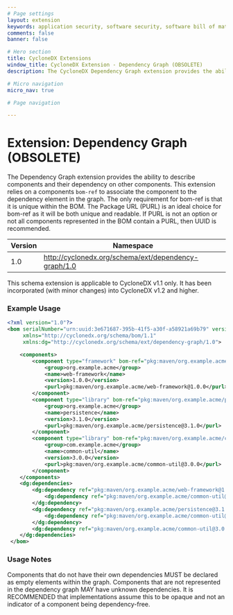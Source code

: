 ```yaml
---
# Page settings
layout: extension
keywords: application security, software security, software bill of material, SBOM, BOM, open source, supply chain, specification, spdx, license, package url, purl, cpe
comments: false
banner: false

# Hero section
title: CycloneDX Extensions
window_title: CycloneDX Extension - Dependency Graph (OBSOLETE)
description: The CycloneDX Dependency Graph extension provides the ability to optionally describe component dependencies

# Micro navigation
micro_nav: true

# Page navigation

---
```


# Extension: Dependency Graph (OBSOLETE)
The Dependency Graph extension provides the ability to describe components and their dependency on other components. 
This extension relies on a components `bom-ref` to associate the component to the dependency element in the graph. 
The only requirement for bom-ref is that it is unique within the BOM. The Package URL (PURL) is an ideal choice for 
bom-ref as it will be both unique and readable. If PURL is not an option or not all components represented in 
the BOM contain a PURL, then UUID is recommended.

| Version | Namespace |
| ------- | --------- |
| 1.0 | http://cyclonedx.org/schema/ext/dependency-graph/1.0 |

<div class="callout callout--warning">
This schema extension is applicable to CycloneDX v1.1 only. It has been incorporated (with minor changes) into
CycloneDX v1.2 and higher.
</div>

### Example Usage

```xml
<?xml version="1.0"?>
<bom serialNumber="urn:uuid:3e671687-395b-41f5-a30f-a58921a69b79" version="1"
     xmlns="http://cyclonedx.org/schema/bom/1.1"
     xmlns:dg="http://cyclonedx.org/schema/ext/dependency-graph/1.0">

    <components>
        <component type="framework" bom-ref="pkg:maven/org.example.acme/web-framework@1.0.0">
            <group>org.example.acme</group>
            <name>web-framework</name>
            <version>1.0.0</version>
            <purl>pkg:maven/org.example.acme/web-framework@1.0.0</purl>
        </component>
        <component type="library" bom-ref="pkg:maven/org.example.acme/persistence@3.1.0">
            <group>org.example.acme</group>
            <name>persistence</name>
            <version>3.1.0</version>
            <purl>pkg:maven/org.example.acme/persistence@3.1.0</purl>
        </component>
        <component type="library" bom-ref="pkg:maven/org.example.acme/common-util@3.0.0">
            <group>com.example.acme</group>
            <name>common-util</name>
            <version>3.0.0</version>
            <purl>pkg:maven/org.example.acme/common-util@3.0.0</purl>
        </component>
    </components>
    <dg:dependencies>
        <dg:dependency ref="pkg:maven/org.example.acme/web-framework@1.0.0">
            <dg:dependency ref="pkg:maven/org.example.acme/common-util@3.0.0"/>
        </dg:dependency>
        <dg:dependency ref="pkg:maven/org.example.acme/persistence@3.1.0">
            <dg:dependency ref="pkg:maven/org.example.acme/common-util@3.0.0"/>
        </dg:dependency>
        <dg:dependency ref="pkg:maven/org.example.acme/common-util@3.0.0"/>
    </dg:dependencies>
 </bom>
```

### Usage Notes

Components that do not have their own dependencies MUST be declared as empty
elements within the graph. Components that are not represented in the dependency graph MAY
have unknown dependencies. It is RECOMMENDED that implementations assume this to be opaque
and not an indicator of a component being dependency-free.
